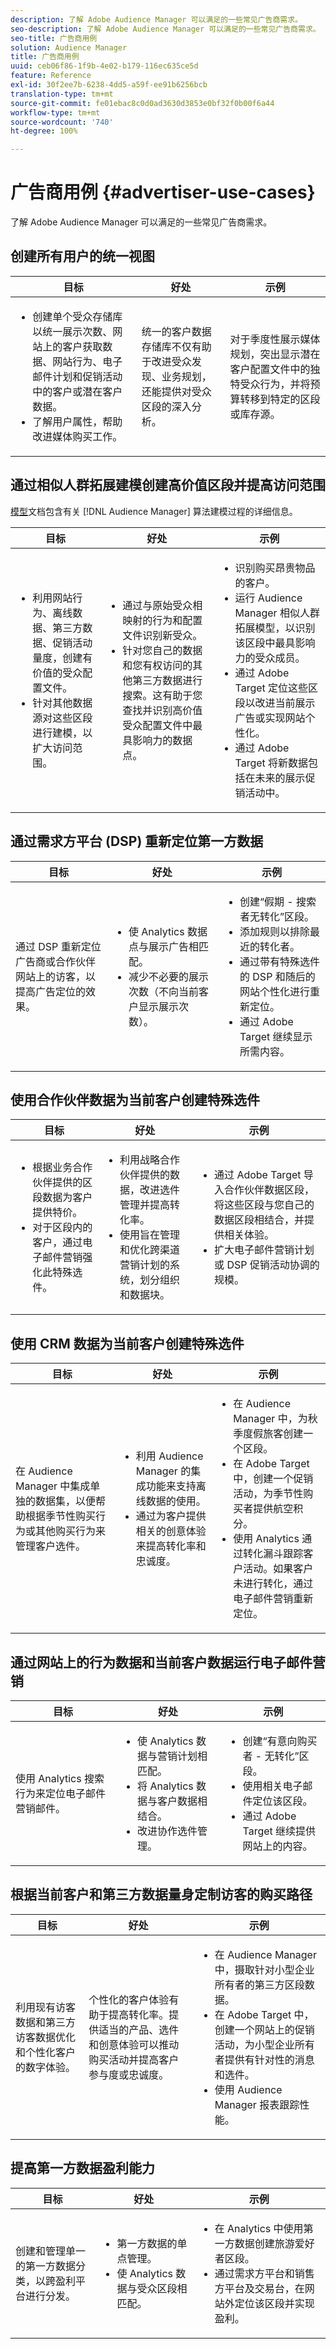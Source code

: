 ```yaml
---
description: 了解 Adobe Audience Manager 可以满足的一些常见广告商需求。
seo-description: 了解 Adobe Audience Manager 可以满足的一些常见广告商需求。
seo-title: 广告商用例
solution: Audience Manager
title: 广告商用例
uuid: ceb06f86-1f9b-4e02-b179-116ec635ce5d
feature: Reference
exl-id: 30f2ee7b-6238-4dd5-a59f-ee91b6256bcb
translation-type: tm+mt
source-git-commit: fe01ebac8c0d0ad3630d3853e0bf32f0b00f6a44
workflow-type: tm+mt
source-wordcount: '740'
ht-degree: 100%

---
```


# 广告商用例 {#advertiser-use-cases}

了解 Adobe Audience Manager 可以满足的一些常见广告商需求。

<!-- c_adv_use_case.xml -->

## 创建所有用户的统一视图

<table id="table_DB2C43F8A8074A229CE23B8772A510BF"> 
 <thead> 
  <tr> 
   <th colname="col1" class="entry"> 目标 </th> 
   <th colname="col2" class="entry"> 好处 </th> 
   <th colname="col3" class="entry"> 示例 </th> 
  </tr> 
 </thead>
 <tbody> 
  <tr> 
   <td colname="col1"> 
    <ul id="ul_F75C5E36CBD84EE7942988CEECE2DA5E"> 
     <li id="li_9485DFA2168C4FC5A7CF4B3EAA7EBE08">创建单个受众存储库以统一展示次数、网站上的客户获取数据、网站行为、电子邮件计划和促销活动中的客户或潜在客户数据。 </li> 
     <li id="li_584F7F550A9446F19542EF13A0F5D81B">了解用户属性，帮助改进媒体购买工作。 </li> 
    </ul> </td> 
   <td colname="col2"> 统一的客户数据存储库不仅有助于改进受众发现、业务规划，还能提供对受众区段的深入分析。 </td> 
   <td colname="col3"> 对于季度性展示媒体规划，突出显示潜在客户配置文件中的独特受众行为，并将预算转移到特定的区段或库存源。 </td> 
  </tr> 
 </tbody> 
</table>

## 通过相似人群拓展建模创建高价值区段并提高访问范围

[模型](../features/algorithmic-models/understanding-models.md)文档包含有关 [!DNL Audience Manager] 算法建模过程的详细信息。

<table id="table_47456520CA99459B92DACD2047951D2D"> 
 <thead> 
  <tr> 
   <th colname="col1" class="entry"> 目标 </th> 
   <th colname="col2" class="entry"> 好处 </th> 
   <th colname="col3" class="entry"> 示例 </th> 
  </tr>
 </thead>
 <tbody> 
  <tr> 
   <td colname="col1"> 
    <ul id="ul_6B69497AA7F543249FF820B1D5DC604F"> 
     <li id="li_7022E99BC3C6475988B8424528A221A8">利用网站行为、离线数据、第三方数据、促销活动量度，创建有价值的受众配置文件。 </li> 
     <li id="li_DBD50B14B3D34D9AB72C42E245406FE8">针对其他数据源对这些区段进行建模，以扩大访问范围。 </li> 
    </ul> </td> 
   <td colname="col2"> 
    <ul id="ul_CC5448D2EA0646D4AF3547E81DE31FDE"> 
     <li id="li_8F11E40026404C1380F26F6D03952C8E">通过与原始受众相映射的行为和配置文件识别新受众。 </li> 
     <li id="li_5F67AD849EC145DBB1E52A92BBE2CEE3">针对您自己的数据和您有权访问的其他第三方数据进行搜索。这有助于您查找并识别高价值受众配置文件中最具影响力的数据点。 </li> 
    </ul> </td>
   <td colname="col3"> 
    <ul id="ul_EB3707C4449E44F195EE5655B724A9B4"> 
     <li id="li_268E6A408C634E5EAF2D536930EE77C7">识别购买昂贵物品的客户。 </li> 
     <li id="li_217F8D97449D40E798601C904D66FE5A">运行 <span class="keyword">Audience Manager</span> 相似人群拓展模型，以识别该区段中最具影响力的受众成员。 </li> 
     <li id="li_FC9CF9B3FE554032AF66E1C3721C83C9">通过 Adobe Target 定位这些区段以改进当前展示广告或实现网站个性化。 </li> 
     <li id="li_14F94E368C5142718BF6707622D3D8DE">通过 Adobe Target 将新数据包括在未来的展示促销活动中。 </li> 
    </ul> </td> 
  </tr> 
 </tbody> 
</table>

## 通过需求方平台 (DSP) 重新定位第一方数据

<table id="table_26697DC988BD4A6493B4867B903132D7"> 
 <thead> 
  <tr> 
   <th colname="col1" class="entry"> 目标 </th> 
   <th colname="col2" class="entry"> 好处 </th> 
   <th colname="col3" class="entry"> 示例 </th> 
  </tr> 
 </thead>
 <tbody> 
  <tr> 
   <td colname="col1"> 通过 DSP 重新定位广告商或合作伙伴网站上的访客，以提高广告定位的效果。 </td> 
   <td colname="col2"> 
    <ul id="ul_CD4D116AD6FB4A65841A8962B27577C4"> 
     <li id="li_59ED86AE57844EE19D65276914F90EF3">使 Analytics 数据点与展示广告相匹配。 </li> 
     <li id="li_64E3355511564B629B8C4B8B9B2FB573">减少不必要的展示次数（不向当前客户显示展示次数）。 </li> 
    </ul> </td> 
   <td colname="col3"> 
    <ul id="ul_15BC75805EA946F2BE33E4F43C3AA1A4"> 
     <li id="li_40B53340C38743A785159D886392EFD6">创建“假期 - 搜索者无转化”区段。 </li> 
     <li id="li_10366F799CDC483BA9B6AAD9CAD68EA2">添加规则以排除最近的转化者。 </li> 
     <li id="li_65B5C367AFBB4C3394AFBB07138320A8">通过带有特殊选件的 DSP 和随后的网站个性化进行重新定位。 </li> 
     <li id="li_C88D7C3D72504BBBAA24B09CB805A38F">通过 Adobe Target 继续显示所需内容。 </li> 
    </ul> </td> 
  </tr> 
 </tbody> 
</table>

## 使用合作伙伴数据为当前客户创建特殊选件

<table id="table_D476EA5CE881431A94B98D27C1697A3B"> 
 <thead> 
  <tr> 
   <th colname="col1" class="entry"> 目标 </th> 
   <th colname="col2" class="entry"> 好处 </th> 
   <th colname="col3" class="entry"> 示例 </th> 
  </tr> 
 </thead>
 <tbody> 
  <tr> 
   <td colname="col1"> 
    <ul id="ul_AEE9F72C1E8C4B6B9A2784ECB5403B61"> 
     <li id="li_F5155FA10A664E0AB6BDCCFD2BB95314">根据业务合作伙伴提供的区段数据为客户提供特价。 </li> 
     <li id="li_679868485491412980FDF897A9BB64A4">对于区段内的客户，通过电子邮件营销强化此特殊选件。 </li> 
    </ul> </td> 
   <td colname="col2"> 
    <ul id="ul_0C0A0960604143B3A54FA61002ABB233"> 
     <li id="li_CA8748A00624479A8E15437AD9A1EC54">利用战略合作伙伴提供的数据，改进选件管理并提高转化率。 </li> 
     <li id="li_00B0A3039BBD4DF3814C64539C83E4DA">使用旨在管理和优化跨渠道营销计划的系统，划分组织和数据块。 </li> 
    </ul> </td> 
   <td colname="col3"> 
    <ul id="ul_12770CC183E5433999ED8C055E91DC78"> 
     <li id="li_4CAFD2A7F0F54225ADDCD3C94E8CCEF7">通过 Adobe Target 导入合作伙伴数据区段，将这些区段与您自己的数据区段相结合，并提供相关体验。 </li> 
     <li id="li_65F1C7812FC24D44BB41DE6B7276F6AF">扩大电子邮件营销计划或 DSP 促销活动协调的规模。 </li> 
    </ul> </td> 
  </tr> 
 </tbody> 
</table>

## 使用 CRM 数据为当前客户创建特殊选件

<table id="table_A44E3CC858A544ACB875C3FBEEC281CD"> 
 <thead> 
  <tr> 
   <th colname="col1" class="entry"> 目标 </th> 
   <th colname="col2" class="entry"> 好处 </th> 
   <th colname="col3" class="entry"> 示例 </th> 
  </tr> 
 </thead>
 <tbody> 
  <tr> 
   <td colname="col1">在 <span class="keyword">Audience Manager</span> 中集成单独的数据集，以便帮助根据季节性购买行为或其他购买行为来管理客户选件。 </td> 
   <td colname="col2"> 
    <ul id="ul_CFE6F446C287464B9141C7B6E2581A84"> 
     <li id="li_4308DD38DC014622A08CB0425A9E98F1">利用 <span class="keyword">Audience Manager</span> 的集成功能来支持离线数据的使用。 </li> 
     <li id="li_B55C9849C43C483781DC5C3AEAA861F1">通过为客户提供相关的创意体验来提高转化率和忠诚度。 </li> 
    </ul> </td> 
   <td colname="col3"> 
    <ul id="ul_739F56A9703F418BBD6F391C2A8A25CA"> 
     <li id="li_24C0DF2B23284764B48B0B4FC2808248">在 <span class="keyword">Audience Manager</span> 中，为秋季度假旅客创建一个区段。 </li> 
     <li id="li_C8FE060793AA400CBDF33251B21B79C7">在 Adobe Target 中，创建一个促销活动，为季节性购买者提供航空积分。 </li> 
     <li id="li_84D729B9AA2E40F8B3EFF6E53C8AA39A">使用 Analytics 通过转化漏斗跟踪客户活动。如果客户未进行转化，通过电子邮件营销重新定位。 </li> 
    </ul> </td> 
  </tr> 
 </tbody> 
</table>

## 通过网站上的行为数据和当前客户数据运行电子邮件营销

<table id="table_29276E12EFC94ACDA981A6EEDDAAA335"> 
 <thead> 
  <tr> 
   <th colname="col1" class="entry"> 目标 </th> 
   <th colname="col2" class="entry"> 好处 </th> 
   <th colname="col3" class="entry"> 示例 </th> 
  </tr> 
 </thead>
 <tbody> 
  <tr> 
   <td colname="col1"> 使用 Analytics 搜索行为来定位电子邮件营销邮件。 </td> 
   <td colname="col2"> 
    <ul id="ul_19D86C5CEE13479BA8C860438B82E943"> 
     <li id="li_D7E369BC066841AD80485A1FC7948E1D">使 Analytics 数据与营销计划相匹配。 </li> 
     <li id="li_E905F43E93DD44AB9DB117AED9A4951A">将 Analytics 数据与客户数据相结合。 </li> 
     <li id="li_02085338F74E4348981D538B5C060DAA">改进协作选件管理。 </li> 
    </ul> </td> 
   <td colname="col3"> 
    <ul id="ul_018543C7DACD47849F303BC8C26A0A08"> 
     <li id="li_37AB19716B3D4C7BA4106C007A534689">创建“有意向购买者 - 无转化”区段。 </li> 
     <li id="li_DA5EA7CC922C47788D4D0AED5FEC5164">使用相关电子邮件定位该区段。 </li> 
     <li id="li_40085E5A5E2744EEBC38CD19F0F77076">通过 Adobe Target 继续提供网站上的内容。 </li> 
    </ul> </td> 
  </tr> 
 </tbody> 
</table>

## 根据当前客户和第三方数据量身定制访客的购买路径

<table id="table_FAAE5C97107244A1B5179DF0FEC604D1"> 
 <thead> 
  <tr> 
   <th colname="col1" class="entry"> 目标 </th> 
   <th colname="col2" class="entry"> 好处 </th> 
   <th colname="col3" class="entry"> 示例 </th> 
  </tr> 
 </thead>
 <tbody> 
  <tr> 
   <td colname="col1"> <p>利用现有访客数据和第三方访客数据优化和个性化客户的数字体验。 </p> </td> 
   <td colname="col2"> <p>个性化的客户体验有助于提高转化率。提供适当的产品、选件和创意体验可以推动购买活动并提高客户参与度或忠诚度。 </p> </td> 
   <td colname="col3"> 
    <ul id="ul_837B290D45DB412CA0CA3457EDCC4125"> 
     <li id="li_CA85D32FD7F54490859B92B1E4A2DACB">在 <span class="keyword">Audience Manager</span> 中，摄取针对小型企业所有者的第三方区段数据。 </li> 
     <li id="li_E8FDBD2D67724FE497A496E907EDC45A">在 Adobe Target 中，创建一个网站上的促销活动，为小型企业所有者提供有针对性的消息和选件。 </li> 
     <li id="li_B303975755D44E03A8C22832D8198564">使用 <span class="keyword">Audience Manager</span> 报表跟踪性能。 </li> 
    </ul> </td> 
  </tr> 
 </tbody> 
</table>

## 提高第一方数据盈利能力

<table id="table_9253B663D0F8458CBB43C38C212689CF"> 
 <thead> 
  <tr> 
   <th colname="col1" class="entry"> 目标 </th> 
   <th colname="col2" class="entry"> 好处 </th> 
   <th colname="col3" class="entry"> 示例 </th> 
  </tr> 
 </thead>
 <tbody> 
  <tr> 
   <td colname="col1"> <p>创建和管理单一的第一方数据分类，以跨盈利平台进行分发。 </p> </td> 
   <td colname="col2"> 
    <ul id="ul_D2E2EAD1656E4AF09840C79694C5ABE3"> 
     <li id="li_6006974EC2EA467CACA914174FF59F4D">第一方数据的单点管理。 </li> 
     <li id="li_C9B2F0BC1CA344CF9F461B144E8EAFB6">使 Analytics 数据与受众区段相匹配。 </li> 
    </ul> </td> 
   <td colname="col3"> 
    <ul id="ul_65D91F5E29D04750AB81682FC4E44E5F"> 
     <li id="li_69832257582342C7A026B1474E1A4286">在 Analytics 中使用第一方数据创建旅游爱好者区段。 </li> 
     <li id="li_FDFFA55B0B7D46398A5A640EB5E56788">通过需求方平台和销售方平台及交易台，在网站外定位该区段并实现盈利。 </li> 
    </ul> </td> 
  </tr> 
 </tbody> 
</table>
